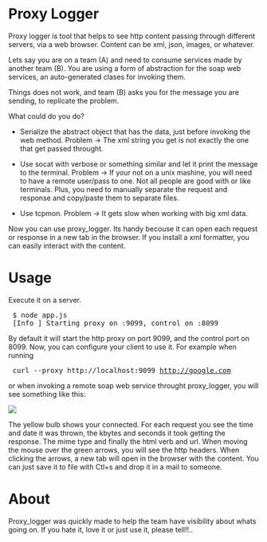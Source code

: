 # Proxy Logger

Proxy logger is tool that helps to see http content passing through different servers, via a web browser. Content can be xml, json, images, or whatever.

Lets say you are on a team (A) and need to consume services made by another team (B). 
You are using a form of abstraction for the soap web services, an auto-generated clases for invoking them.

Things does not work, and team (B) asks you for the message you are sending, to replicate the problem.

What could do you do?

* Serialize the abstract object that has the data, just before invoking the web method.
  Problem -> The xml string you get is not exactly the one that get passed throught.

* Use socat with verbose or something similar and let it print the message to the terminal.
  Problem -> If your not on a unix mashine, you will need to have a remote user/pass to one. Not all people are good with or like terminals.  Plus, you need to manually separate the request and response and copy/paste them to separate files.
             
* Use tcpmon.
  Problem -> It gets slow when working with big xml data.

Now you can use proxy_logger. Its handy becouse it can open each request or response in a new tab in the browser. 
If you install a xml formatter, you can easily interact with the content.


# Usage 

Execute it on a server.
<pre>
 $ node app.js 
 [Info ] Starting proxy on :9099, control on :8099
</pre>

By default it will start the http proxy on port 9099, and the control port on 8099.
Now, you can configure your client to use it. For example when running  <pre> curl --proxy http://localhost:9099 http://google.com </pre> or when invoking a remote soap web service throught proxy_logger, you will see something like this: 

<img src = "http://i.imgur.com/oJaMs.png" />

The yellow bulb shows your connected. For each request you see the time and date it was thrown, the kbytes and seconds it took getting the response. The mime type and finally the html verb and url.
When moving the mouse over the green arrows, you will see the http headers. When clicking the arrows, a new tab will open in the browser with the content. You can just save it to file with Ctl+s and drop it in a mail to someone.



# About

Proxy_logger was quickly made to help the team have visibility about whats going on. If you hate it, love it or just use it, please tell!!..

